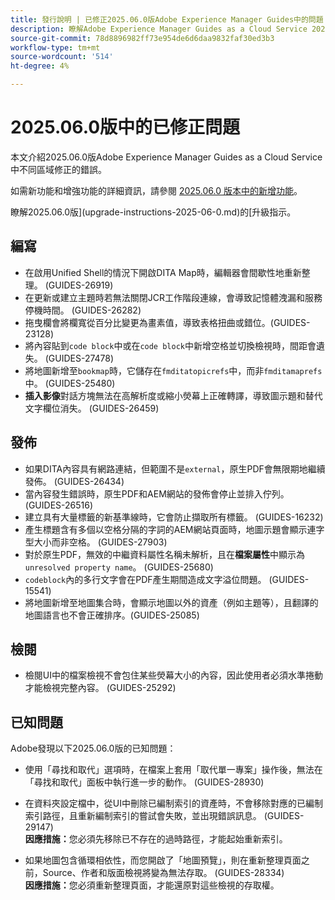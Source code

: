 ```yaml
---
title: 發行說明 | 已修正2025.06.0版Adobe Experience Manager Guides中的問題
description: 瞭解Adobe Experience Manager Guides as a Cloud Service 2025.06.0版中的錯誤修正。
source-git-commit: 78d8896982ff73e954de6d6daa9832faf30ed3b3
workflow-type: tm+mt
source-wordcount: '514'
ht-degree: 4%

---
```


# 2025.06.0版中的已修正問題

本文介紹2025.06.0版Adobe Experience Manager Guides as a Cloud Service中不同區域修正的錯誤。

如需新功能和增強功能的詳細資訊，請參閱 [2025.06.0 版本中的新增功能](whats-new-2025-06-0.md)。

瞭解2025.06.0版](upgrade-instructions-2025-06-0.md)的[升級指示。

## 編寫

- 在啟用Unified Shell的情況下開啟DITA Map時，編輯器會間歇性地重新整理。 (GUIDES-26919)
- 在更新或建立主題時若無法關閉JCR工作階段連線，會導致記憶體洩漏和服務停機時間。 (GUIDES-26282)
- 拖曳欄會將欄寬從百分比變更為畫素值，導致表格扭曲或錯位。(GUIDES-23128)
- 將內容貼到`code block`中或在`code block`中新增空格並切換檢視時，間距會遺失。 (GUIDES-27478)
- 將地圖新增至`bookmap`時，它儲存在`fmditatopicrefs`中，而非`fmditamaprefs`中。 (GUIDES-25480)
- **插入影像**&#x200B;對話方塊無法在高解析度或縮小熒幕上正確轉譯，導致圖示題和替代文字欄位消失。 (GUIDES-26459)


## 發佈

- 如果DITA內容具有網路連結，但範圍不是`external`，原生PDF會無限期地繼續發佈。 (GUIDES-26434)
- 當內容發生錯誤時，原生PDF和AEM網站的發佈會停止並排入佇列。 (GUIDES-26516)
- 建立具有大量標籤的新基準線時，它會防止擷取所有標籤。 (GUIDES-16232)
- 產生標題含有多個以空格分隔的字詞的AEM網站頁面時，地圖示題會顯示連字型大小而非空格。 (GUIDES-27903)
- 對於原生PDF，無效的中繼資料屬性名稱未解析，且在&#x200B;**檔案屬性**&#x200B;中顯示為`unresolved property name`。 (GUIDES-25680)
- `codeblock`內的多行文字會在PDF產生期間造成文字溢位問題。 (GUIDES-15541)
- 將地圖新增至地圖集合時，會顯示地圖以外的資產（例如主題等），且翻譯的地圖語言也不會正確排序。(GUIDES-25085)


## 檢閱

- 檢閱UI中的檔案檢視不會包住某些熒幕大小的內容，因此使用者必須水準捲動才能檢視完整內容。 (GUIDES-25292)


## 已知問題

Adobe發現以下2025.06.0版的已知問題：

- 使用「尋找和取代」選項時，在檔案上套用「取代單一專案」操作後，無法在「尋找和取代」面板中執行進一步的動作。 (GUIDES-28930)

- 在資料夾設定檔中，從UI中刪除已編制索引的資產時，不會移除對應的已編制索引路徑，且重新編制索引的嘗試會失敗，並出現錯誤訊息。 (GUIDES-29147) <br>**因應措施：**&#x200B;您必須先移除已不存在的過時路徑，才能起始重新索引。

- 如果地圖包含循環相依性，而您開啟了「地圖預覽」，則在重新整理頁面之前，Source、作者和版面檢視將變為無法存取。 (GUIDES-28334) <br>**因應措施：**&#x200B;您必須重新整理頁面，才能還原對這些檢視的存取權。
